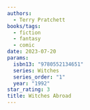 ```yaml
---
authors:
  - Terry Pratchett
books/tags:
  - fiction
  - fantasy
  - comic
date: 2023-07-20
params:
  isbn13: "9780552134651"
  series: Witches
  series_order: "1"
  year: "1992"
star_rating: 3
title: Witches Abroad
---
```

